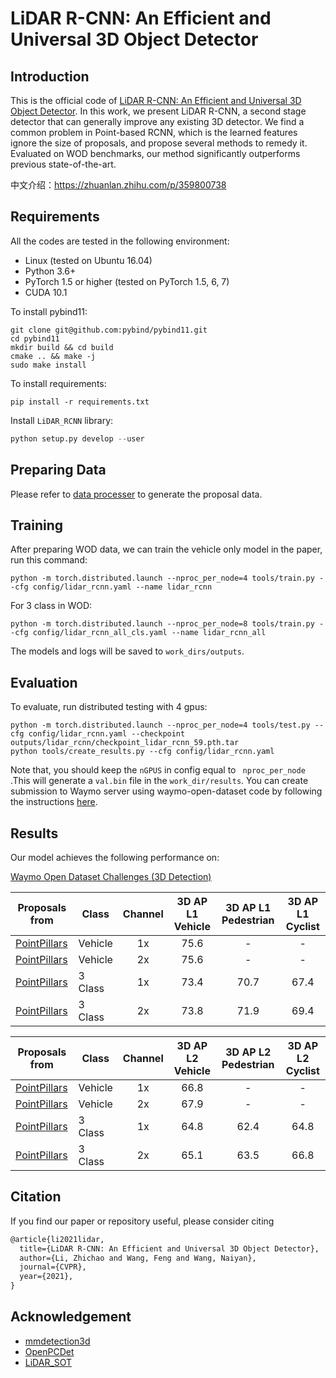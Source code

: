 # LiDAR R-CNN: An Efficient and Universal 3D Object Detector

## Introduction

This is the official code of [LiDAR R-CNN: An Efficient and Universal 3D Object Detector](https://arxiv.org/abs/2103.15297). In this work, we present LiDAR R-CNN, a second stage detector that can generally improve any existing 3D detector. We find a common problem in Point-based RCNN, which is the learned features ignore the size of proposals, and propose several methods to remedy it. Evaluated on WOD benchmarks, our method significantly outperforms previous state-of-the-art.

中文介绍：https://zhuanlan.zhihu.com/p/359800738

## Requirements

 All the codes are tested in the following environment:

- Linux (tested on Ubuntu 16.04)
- Python 3.6+
- PyTorch 1.5 or higher (tested on PyTorch 1.5, 6, 7)
- CUDA 10.1

To install pybind11:

```shell
git clone git@github.com:pybind/pybind11.git
cd pybind11
mkdir build && cd build
cmake .. && make -j 
sudo make install
```

To install requirements:

```shell
pip install -r requirements.txt
```

Install `LiDAR_RCNN` library:

```python
python setup.py develop --user
```

## Preparing Data

Please refer to [data processer](tools/data_processer/README.md) to generate the proposal data.

## Training

After preparing WOD data, we can train the vehicle only model in the paper, run this command:

```shell
python -m torch.distributed.launch --nproc_per_node=4 tools/train.py --cfg config/lidar_rcnn.yaml --name lidar_rcnn
```

For 3 class in WOD:

```shell
python -m torch.distributed.launch --nproc_per_node=8 tools/train.py --cfg config/lidar_rcnn_all_cls.yaml --name lidar_rcnn_all
```

The models and logs will  be saved to `work_dirs/outputs`. 

## Evaluation

To evaluate, run distributed testing with 4 gpus:

```sheel
python -m torch.distributed.launch --nproc_per_node=4 tools/test.py --cfg config/lidar_rcnn.yaml --checkpoint outputs/lidar_rcnn/checkpoint_lidar_rcnn_59.pth.tar
python tools/create_results.py --cfg config/lidar_rcnn.yaml
```

Note that, you should keep the `nGPUS`  in config equal to ` nproc_per_node` .This will generate a `val.bin` file in the `work_dir/results`. You can create submission to Waymo server using waymo-open-dataset code by following the instructions [here](https://github.com/waymo-research/waymo-open-dataset/blob/master/docs/quick_start.md).

## Results

Our model achieves the following performance on:

[Waymo Open Dataset Challenges (3D Detection)](https://waymo.com/open/challenges/2020/3d-detection/)

| Proposals from                                               | Class   | Channel | 3D AP L1 Vehicle | 3D AP L1 Pedestrian | 3D AP L1 Cyclist |
| ------------------------------------------------------------ | ------- | :-----: | :--------------: | :-----------------: | :--------------: |
| [PointPillars](https://github.com/open-mmlab/mmdetection3d/tree/master/configs/pointpillars) | Vehicle |   1x    |       75.6       |          -          |        -         |
| [PointPillars](https://github.com/open-mmlab/mmdetection3d/tree/master/configs/pointpillars) | Vehicle |   2x    |       75.6       |          -          |        -         |
| [PointPillars](https://github.com/open-mmlab/mmdetection3d/tree/master/configs/pointpillars) | 3 Class |   1x    |       73.4       |        70.7         |       67.4       |
| [PointPillars](https://github.com/open-mmlab/mmdetection3d/tree/master/configs/pointpillars) | 3 Class |   2x    |       73.8       |        71.9         |       69.4       |

| Proposals from                                               | Class   | Channel | 3D AP L2 Vehicle | 3D AP L2 Pedestrian | 3D AP L2 Cyclist |
| ------------------------------------------------------------ | ------- | :-----: | :--------------: | :-----------------: | :--------------: |
| [PointPillars](https://github.com/open-mmlab/mmdetection3d/tree/master/configs/pointpillars) | Vehicle |   1x    |       66.8       |          -          |        -         |
| [PointPillars](https://github.com/open-mmlab/mmdetection3d/tree/master/configs/pointpillars) | Vehicle |   2x    |       67.9       |          -          |        -         |
| [PointPillars](https://github.com/open-mmlab/mmdetection3d/tree/master/configs/pointpillars) | 3 Class |   1x    |       64.8       |        62.4         |       64.8       |
| [PointPillars](https://github.com/open-mmlab/mmdetection3d/tree/master/configs/pointpillars) | 3 Class |   2x    |       65.1       |        63.5         |       66.8       |

## Citation

If you find our paper or repository useful, please consider citing

```tex
@article{li2021lidar,
  title={LiDAR R-CNN: An Efficient and Universal 3D Object Detector},
  author={Li, Zhichao and Wang, Feng and Wang, Naiyan},
  journal={CVPR},
  year={2021},
}
```

## Acknowledgement

- [mmdetection3d](https://github.com/open-mmlab/mmdetection3d)
- [OpenPCDet](https://github.com/open-mmlab/OpenPCDet)
- [LiDAR_SOT](https://github.com/TuSimple/LiDAR_SOT)
